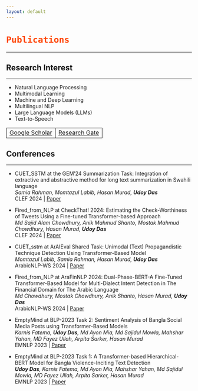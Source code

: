 ```yaml
---
layout: default
---
```

<style>
th, td {
  border: 1px solid black;
  border-radius: 10px;
}    
</style>


<h1><code style="color: orangered">Publications</code></h1>

---
## Research Interest
---
* Natural Language Processing
* Multimodal Learning
* Machine and Deep Learning
* Multilingual NLP
* Large Language Models (LLMs)
* Text-to-Speech

<!-- |[Google Scholar](https://scholar.google.com/citations?user=VLDlaZ4AAAAJ&hl=en)|[Research Gate](https://www.researchgate.net/profile/Udoy-Das-2)|  -->


<table>
<tr> 
<td><a href="https://scholar.google.com/citations?user=VLDlaZ4AAAAJ&hl=en">Google Scholar</a></td>
<td><a href="https://www.researchgate.net/profile/Udoy-Das-2">Research Gate</a></td>
</tr>
</table>

## Conferences
---
* CUET_SSTM at the GEM’24 Summarization Task: Integration of extractive and abstractive method for long text summarization in Swahili language <br>
*Samia Rahman, Momtazul Labib, Hasan Murad, **Udoy Das*** <br>
CLEF 2024 | [Paper](https://ceur-ws.org/Vol-3740/paper-34.pdf)

* Fired_from_NLP at CheckThat! 2024: Estimating the Check-Worthiness of Tweets Using a Fine-tuned Transformer-based Approach <br>
*Md Sajid Alam Chowdhury, Anik Mahmud Shanto, Mostak Mahmud Chowdhury, Hasan Murad, **Udoy Das*** <br>
CLEF 2024 | [Paper](https://ceur-ws.org/Vol-3740/paper-34.pdf)

* CUET_sstm at ArAIEval Shared Task: Unimodal (Text) Propagandistic Technique Detection Using Transformer-Based Model <br>
*Momtazul Labib, Samia Rahman, Hasan Murad, **Udoy Das*** <br>
ArabicNLP-WS 2024 | [Paper](https://aclanthology.org/2024.arabicnlp-1.52/)

* Fired_from_NLP at AraFinNLP 2024: Dual-Phase-BERT-A Fine-Tuned Transformer-Based Model for Multi-Dialect Intent Detection in The Financial Domain for The Arabic Language <br>
*Md Chowdhury, Mostak Chowdhury, Anik Shanto, Hasan Murad, **Udoy Das*** <br>
ArabicNLP-WS 2024 | [Paper](https://aclanthology.org/2024.arabicnlp-1.36/)

* EmptyMind at BLP-2023 Task 2: Sentiment Analysis of Bangla Social Media Posts using Transformer-Based Models <br>
*Karnis Fatema, **Udoy Das**, Md Ayon Mia, Md Sajidul Mowla, Mahshar Yahan, MD Fayez Ullah, Arpita Sarker, Hasan Murad* <br>
EMNLP 2023 | [Paper](https://aclanthology.org/2023.banglalp-1.39/)

* EmptyMind at BLP-2023 Task 1: A Transformer-based Hierarchical-BERT Model for Bangla Violence-Inciting Text Detection <br>
***Udoy Das**, Karnis Fatema, Md Ayon Mia, Mahshar Yahan, Md Sajidul Mowla, MD Fayez Ullah, Arpita Sarker, Hasan Murad* <br>
EMNLP 2023 | [Paper](https://aclanthology.org/2023.banglalp-1.19/)